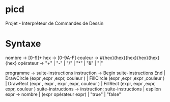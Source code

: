 # picd
Projet - Interpréteur de Commandes de Dessin

# Syntaxe
nombre -> [0-9]+
hex -> [0-9A-F]
couleur -> #{hex}{hex}{hex}{hex}{hex}{hex}
opérateur -> "+" | "-" | "/" | "*" | "&" | "|"

programme -> suite-instructions
instruction -> Begin suite-instructions End
  | DrawCircle (expr ,expr ,expr, couleur )
  | FillCircle (expr ,expr ,expr ,couleur )
  | DrawRect (expr , expr , expr ,expr, couleur )
  | FillRect (expr, expr ,expr, expr, couleur )
suite-instructions -> instruction; suite-instructions | espilon
expr -> nombre | (expr opérateur expr) | "true" | "false"
